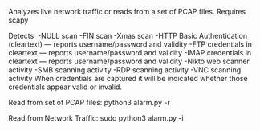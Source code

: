 Analyzes live network traffic or reads from a set of PCAP files.
Requires scapy

Detects:
  -NULL scan
  -FIN scan
  -Xmas scan
  -HTTP Basic Authentication (cleartext) — reports username/password and validity
  -FTP credentials in cleartext — reports username/password and validity
  -IMAP credentials in cleartext — reports username/password and validity
  -Nikto web scanner activity
  -SMB scanning activity
  -RDP scanning activity
  -VNC scanning activity
When credentials are captured it will be indicated whether those credentials appear valid or invalid.

Read from set of PCAP files:
python3 alarm.py -r <PCAP file name>

Read from Network Traffic:
sudo python3 alarm.py -i <Network Interface>





